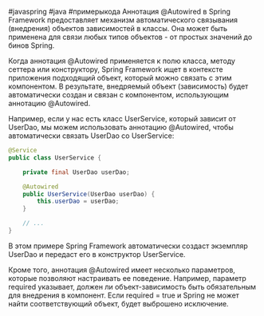 #javaspring #java #примерыкода 
Аннотация @Autowired в Spring Framework предоставляет механизм автоматического связывания (внедрения) объектов зависимостей в классы. Она может быть применена для связи любых типов объектов - от простых значений до бинов Spring.

Когда аннотация @Autowired применяется к полю класса, методу сеттера или конструктору, Spring Framework ищет в контексте приложения подходящий объект, который можно связать с этим компонентом. В результате, внедряемый объект (зависимость) будет автоматически создан и связан с компонентом, использующим аннотацию @Autowired.

Например, если у нас есть класс UserService, который зависит от UserDao, мы можем использовать аннотацию @Autowired, чтобы автоматически связать UserDao со UserService:

```java
@Service
public class UserService {

    private final UserDao userDao;

    @Autowired
    public UserService(UserDao userDao) {
        this.userDao = userDao;
    }

    // ...
}
```

В этом примере Spring Framework автоматически создаст экземпляр UserDao и передаст его в конструктор UserService.

Кроме того, аннотация @Autowired имеет несколько параметров, которые позволяют настраивать ее поведение. Например, параметр required указывает, должен ли объект-зависимость быть обязательным для внедрения в компонент. Если required = true и Spring не может найти соответствующий объект, будет выброшено исключение.